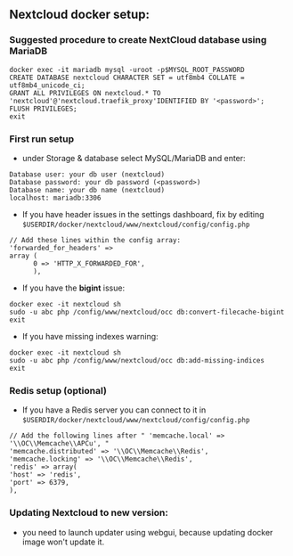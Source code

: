 ## Nextcloud docker setup:

### Suggested procedure to create NextCloud database using MariaDB

```
docker exec -it mariadb mysql -uroot -p$MYSQL_ROOT_PASSWORD
CREATE DATABASE nextcloud CHARACTER SET = utf8mb4 COLLATE = utf8mb4_unicode_ci;
GRANT ALL PRIVILEGES ON nextcloud.* TO 'nextcloud'@'nextcloud.traefik_proxy'IDENTIFIED BY '<password>';
FLUSH PRIVILEGES;
exit
```

### First run setup

- under Storage & database select MySQL/MariaDB and enter:

```
Database user: your db user (nextcloud)
Database password: your db password (<password>)
Database name: your db name (nextcloud)
localhost: mariadb:3306
```

- If you have header issues in the settings dashboard, fix by editing `$USERDIR/docker/nextcloud/www/nextcloud/config/config.php`

```
// Add these lines within the config array:
'forwarded_for_headers' =>
array (
      0 => 'HTTP_X_FORWARDED_FOR',
      ),
```

- If you have the **bigint** issue:

```
docker exec -it nextcloud sh
sudo -u abc php /config/www/nextcloud/occ db:convert-filecache-bigint
exit
```

- If you have missing indexes warning:  

```
docker exec -it nextcloud sh
sudo -u abc php /config/www/nextcloud/occ db:add-missing-indices
exit
```

### Redis setup (optional)

- If you have a Redis server you can connect to it in `$USERDIR/docker/nextcloud/www/nextcloud/config/config.php`

```
// Add the following lines after " 'memcache.local' => '\\OC\\Memcache\\APCu', "
'memcache.distributed' => '\\OC\\Memcache\\Redis',
'memcache.locking' => '\\OC\\Memcache\\Redis',
'redis' => array(
'host' => 'redis',
'port' => 6379,
),
```

### Updating Nextcloud to new version:

- you need to launch updater using webgui, because updating docker image won't update it. 
